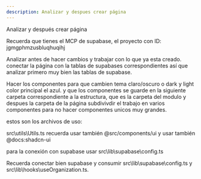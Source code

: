 ```yaml
---
description: Analizar y despues crear página
---
```


Analizar y después crear página

Recuerda que tienes el MCP de supabase, el proyecto con ID: jgmgphmzusbluqhuqihj

Analizar antes de hacer cambios y trabajar con lo que ya esta creado. conectar la página  con la tablas de supabases correspondientes así que analizar primero muy bien las tablas de supabase.

Hacer los componentes para que cambien tema claro/oscuro o dark y light color principal el azul. y que los componentes se guarde en la siguiente carpeta correspondiente a la estructura, que es la carpeta del modulo y despues la carpeta de la página
subdivivdir el trabajo en varios componentes para no hacer componentes unicos muy grandes.

estos son los archivos de uso:

src\utils\Utils.ts    recuerda usar también @src/components/ui   y usar también @docs:shadcn-ui    

para la conexión con supabase usar src\lib\supabase\config.ts    

Recuerda conectar bien supabase y consumir src\lib\supabase\config.ts y src\lib\hooks\useOrganization.ts.